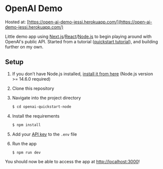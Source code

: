 # OpenAI Demo

Hosted at: [https://open-ai-demo-jessi.herokuapp.com/](https://open-ai-demo-jessi.herokuapp.com/)

Little demo app using [Next.js](https://nextjs.org/)/[React](https://reactjs.org/)/[Node.js](https://nodejs.org/en) to begin playing around with OpenAI's public API. Started from a tutorial ([quickstart tutorial](https://platform.openai.com/docs/quickstart)), and building further on my own.


## Setup

1. If you don’t have Node.js installed, [install it from here](https://nodejs.org/en/) (Node.js version >= 14.6.0 required)

2. Clone this repository

3. Navigate into the project directory

   ```bash
   $ cd openai-quickstart-node
   ```

4. Install the requirements

   ```bash
   $ npm install
   ```
6. Add your [API key](https://platform.openai.com/account/api-keys) to the `.env` file

7. Run the app

   ```bash
   $ npm run dev
   ```

You should now be able to access the app at [http://localhost:3000](http://localhost:3000)!
